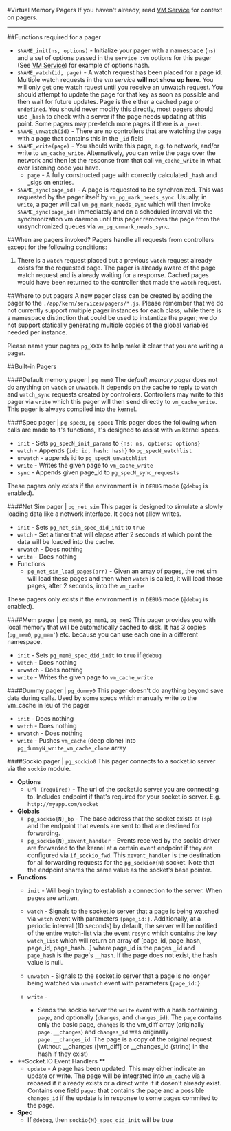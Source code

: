 #Virtual Memory Pagers
If you haven't already, read [VM Service](../vm.md) for context on pagers.

------
##Functions required for a pager
  * `$NAME_init(ns, options)` - Initialize your pager with a namespace (`ns`) and a set of options passed in the `service :vm` options for this pager (See [VM Service](../vm.md)) for example of options hash.
  * `$NAME_watch(id, page)` - A watch request has been placed for a page id. Multiple watch requests in the *vm service* **will not show up here**.
      You will only get one watch rquest until you receive an unwatch request. You should attempt to update the page for that key as soon as possible
      and then wait for future updates. Page is the either a cached page or `undefined`. You should never modify this directly, most pagers should use
      `_hash` to check with a server if the page needs updating at this point. Some pagers may pre-fetch more pages if there is a `_next`.
  * `$NAME_unwatch(id)` - There are no controllers that are watching the page with a page that contains this in the `_id` field
  * `$NAME_write(page)` - You should write this page, e.g. to network, and/or write to `vm_cache_write`.  Alternatively, you can write the page over the network and then let the response from that call `vm_cache_write` in what ever listening code you have.
    * `page` - A fully constructed page with correctly calculated `_hash` and _sigs on entries.
  * `$NAME_sync(page_id)` - A page is requested to be synchronized. This was requested by the pager itself by `vm_pg_mark_needs_sync`.  Usually,
      in `write`, a pager will call `vm_pg_mark_needs_sync` which will then invoke `$NAME_sync(page_id)` immediately and on a scheduled interval
      via the synchronization vm daemon until this pager removes the page from the unsynchronized queues via `vm_pg_unmark_needs_sync`.

##When are pagers invoked?
Pagers handle all requests from controllers except for the following conditions:
  1. There is a `watch` request placed but a previous `watch` request already exists for the requested page. The pager is already aware of the page watch request and is already waiting for a response. Cached pages would have been returned to the controller that made the `watch` request.

##Where to put pagers
A new pager class can be created by adding the pager to the `./app/kern/services/pagers/*.js`. Please remember that we do not currently support multiple pager instances for each class; while there is a namespace distinction that could be used to instantize the pager; we do not support statically generating multiple copies of the global variables needed per instance.

Please name your pagers `pg_XXXX` to help make it clear that you are writing a pager.

##Built-in Pagers

####Default memory pager | `pg_mem0`
The *default memory pager* does not do anything on `watch` or `unwatch`. It depends on the cache to reply to `watch` and `watch_sync` requests created by controllers. Controllers may write to this pager via `write` which this pager will then send directly to `vm_cache_write`. This pager is always compiled into the kernel.

####Spec pager | `pg_spec0`, `pg_spec1`
This pager does the following when calls are made to it's functions, it's designed to assist with `vm` kernel specs.
  * `init` - Sets `pg_specN_init_params` to `{ns: ns, options: options}`
  * `watch` - Appends `{id: id, hash: hash}` to `pg_specN_watchlist`
  * `unwatch` - appends id to `pg_specN_unwatchlist`
  * `write` - Writes the given page to `vm_cache_write`
  * `sync` - Appends given page_id to `pg_specN_sync_requests`

These pagers only exists if the environment is in `DEBUG` mode (`@debug` is enabled).

####Net Sim pager | `pg_net_sim`
This pager is designed to simulate a slowly loading data like a network interface. It does not allow writes.
  * `init` - Sets `pg_net_sim_spec_did_init` to `true`
  * `watch` - Set a timer that will elapse after 2 seconds at which point the data will be loaded into the cache.
  * `unwatch` - Does nothing
  * `write` - Does nothing
  * Functions
    * `pg_net_sim_load_pages(arr)` - Given an array of pages, the net sim will load these pages and then when `watch` is called,
      it will load those pages, after 2 seconds, into the `vm_cache`

These pagers only exists if the environment is in `DEBUG` mode (`@debug` is enabled).

####Mem pager | `pg_mem0`, `pg_mem1`, `pg_mem2`
This pager provides you with local memory that will be automatically cached to disk. It has 3 copies
(`pg_mem0`, `pg_mem'`) etc. because you can use each one in a different namespace.
  * `init` - Sets `pg_mem0_spec_did_init` to `true` if `@debug`
  * `watch` - Does nothing
  * `unwatch` - Does nothing
  * `write` - Writes the given page to `vm_cache_write`

####Dummy pager | `pg_dummy0`
This pager doesn't do anything beyond save data during calls. Used by some specs which manually write to the vm_cache in leu of the pager
  * `init` - Does nothing
  * `watch` - Does nothing
  * `unwatch` - Does nothing
  * `write` - Pushes `vm_cache` (deep clone) into `pg_dummyN_write_vm_cache_clone` array

####Sockio pager | `pg_sockio0`
This pager connects to a socket.io server via the `sockio` module.
  * **Options**
    * `url (required)` - The url of the socket.io server you are connecting to. Includes endpoint if that's required for your socket.io server. E.g.
        `http://myapp.com/socket`
  * **Globals**
    * `pg_sockio{N}_bp` - The base address that the socket exists at (`sp`) and the endpoint that events are sent to that are destined for forwarding.
    * `pg_sockio{N}_xevent_handler` - Events received by the sockio driver are forwarded to the kernel at a certain event endpoint if they are
        configured via `if_sockio_fwd`. This `xevent_handler`  is the destination for all forwarding requests for the `pg_sockio#{N}` socket. Note
        that the endpoint shares the same value as the socket's base pointer.
  * **Functions**
    * `init` - Will begin trying to establish a connection to the server. When pages are written, 
    * `watch` - Signals to the socket.io server that a page is being watched via `watch` event with parameters `{page_id:}`. Additionally, at a periodic interval (10 seconds) by default,
      the server will be notified of the entire watch-list via the event `resync` which contains the key `watch_list` which will return an array of [page_id, page_hash, page_id, page_hash...] where page_id is the pages `_id` and
      `page_hash` is the page's `__hash`. If the page does not exist, the hash value is null.
      
    * `unwatch` - Signals to the socket.io server that a page is no longer being watched via `unwatch` event with parameters `{page_id:}` 
    * `write` - 
       * Sends the sockio server the `write` event with a hash containing `page`, and optionally (`changes`, and `changes_id`). The `page` contains only the basic
           page, `changes` is the vm_diff array (originally `page.__changes`) and `changes_id` was originally `page.__changes_id`. The page is a copy
           of the original request (without __changes ([vm_diff] or __changes_id (string) in the hash if they exist)
  * **Socket.IO Event Handlers **
    * `update` - A page has been updated. This may either indicate an update or write. The page will be integrated into `vm_cache` via a rebased if it
        already exists or a direct write if it dosen't already exist. Contains one field `page:` that contains the page and a possible `changes_id`
        if the update is in response to some pages commited to the page.
  * **Spec**
    * If `@debug`, then `sockio{N}_spec_did_init` will be true

